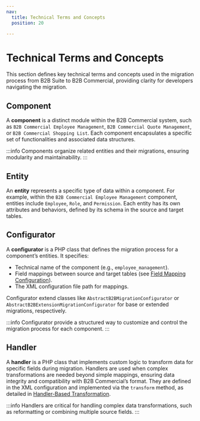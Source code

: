 ```yaml
---
nav:
  title: Technical Terms and Concepts
  position: 20

---
```


# Technical Terms and Concepts

This section defines key technical terms and concepts used in the migration process from B2B Suite to B2B Commercial, providing clarity for developers navigating the migration.

## Component

A **component** is a distinct module within the B2B Commercial system, such as `B2B Commercial Employee Management`, `B2B Commercial Quote Management`, or `B2B Commercial Shopping List`. Each component encapsulates a specific set of functionalities and associated data structures.

:::info
Components organize related entities and their migrations, ensuring modularity and maintainability.
:::

## Entity

An **entity** represents a specific type of data within a component. For example, within the `B2B Commercial Employee Management` component, entities include `Employee`, `Role`, and `Permission`. Each entity has its own attributes and behaviors, defined by its schema in the source and target tables.

## Configurator

A **configurator** is a PHP class that defines the migration process for a component’s entities. It specifies:

- Technical name of the component (e.g., `employee_management`).
- Field mappings between source and target tables (see [Field Mapping Configuration](../development/fields-mapping.md)).
- The XML configuration file path for mappings.

Configurator extend classes like `AbstractB2BMigrationConfigurator` or `AbstractB2BExtensionMigrationConfigurator` for base or extended migrations, respectively.

:::info
Configurator provide a structured way to customize and control the migration process for each component.
:::

## Handler

A **handler** is a PHP class that implements custom logic to transform data for specific fields during migration. Handlers are used when complex transformations are needed beyond simple mappings, ensuring data integrity and compatibility with B2B Commercial’s format. They are defined in the XML configuration and implemented via the `transform` method, as detailed in [Handler-Based Transformation](../development/handler.md).

:::info
Handlers are critical for handling complex data transformations, such as reformatting or combining multiple source fields.
:::

